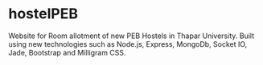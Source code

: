 # hostelPEB
Website for Room allotment of new PEB Hostels in Thapar University.
Built using new technologies such as 
Node.js,
Express,
MongoDb,
Socket IO, 
Jade,
Bootstrap and 
Milligram CSS.

